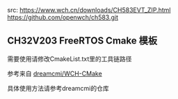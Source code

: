 src:
 https://www.wch.cn/downloads/CH583EVT_ZIP.html 
 https://github.com/openwch/ch583.git

## CH32V203 FreeRTOS Cmake 模板

需要使用请修改CmakeList.txt里的工具链路径

参考来自 [dreamcmi/WCH-CMake](https://github.com/dreamcmi/WCH-CMake)

具体使用方法请参考dreamcmi的仓库